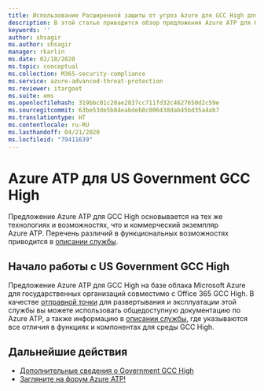 ```yaml
---
title: Использование Расширенной защиты от угроз Azure для GCC High для государственных организаций США
description: В этой статье приводится обзор предложения Azure ATP для US Government GCC High.
keywords: ''
author: shsagir
ms.author: shsagir
manager: rkarlin
ms.date: 02/18/2020
ms.topic: conceptual
ms.collection: M365-security-compliance
ms.service: azure-advanced-threat-protection
ms.reviewer: itargoet
ms.suite: ems
ms.openlocfilehash: 319bbc01c20ae2837cc711fd32c4627650d2c59e
ms.sourcegitcommit: 63be53de5b84eabdeb8c006438dab45bd35a4ab7
ms.translationtype: HT
ms.contentlocale: ru-RU
ms.lasthandoff: 04/21/2020
ms.locfileid: "79411639"
---
```

# <a name="azure-atp-for-us-government-gcc-high"></a>Azure ATP для US Government GCC High

Предложение Azure ATP для GCC High основывается на тех же технологиях и возможностях, что и коммерческий экземпляр Azure ATP. Перечень различий в функциональных возможностях приводится в [описании службы](/enterprise-mobility-security/solutions/ems-azure-atp-govt-service-description).

## <a name="get-started-with-us-government-gcc-high"></a>Начало работы с US Government GCC High

Предложение Azure ATP для GCC High на базе облака Microsoft Azure для государственных организаций совместимо с Office 365 GCC High. В качестве [отправной точки](install-atp-step1.md) для развертывания и эксплуатации этой службы вы можете использовать общедоступную документацию по Azure ATP, а также информацию в [описании службы](/enterprise-mobility-security/solutions/ems-azure-atp-govt-service-description), где указываются все отличия в функциях и компонентах для среды GCC High.  

## <a name="next-steps"></a>Дальнейшие действия

- [Дополнительные сведения о Government GCC High](/enterprise-mobility-security/solutions/ems-security-govt-description)
- [Загляните на форум Azure ATP!](https://aka.ms/azureatpcommunity)
